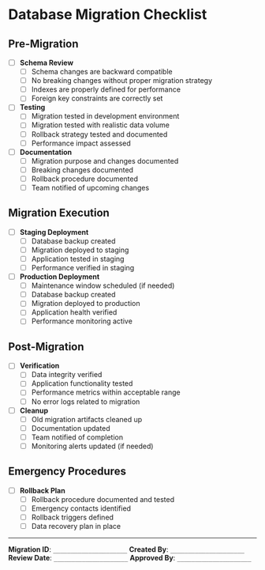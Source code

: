 # Database Migration Checklist

## Pre-Migration

- [ ] **Schema Review**
  - [ ] Schema changes are backward compatible
  - [ ] No breaking changes without proper migration strategy
  - [ ] Indexes are properly defined for performance
  - [ ] Foreign key constraints are correctly set

- [ ] **Testing**
  - [ ] Migration tested in development environment
  - [ ] Migration tested with realistic data volume
  - [ ] Rollback strategy tested and documented
  - [ ] Performance impact assessed

- [ ] **Documentation**
  - [ ] Migration purpose and changes documented
  - [ ] Breaking changes documented
  - [ ] Rollback procedure documented
  - [ ] Team notified of upcoming changes

## Migration Execution

- [ ] **Staging Deployment**
  - [ ] Database backup created
  - [ ] Migration deployed to staging
  - [ ] Application tested in staging
  - [ ] Performance verified in staging

- [ ] **Production Deployment**
  - [ ] Maintenance window scheduled (if needed)
  - [ ] Database backup created
  - [ ] Migration deployed to production
  - [ ] Application health verified
  - [ ] Performance monitoring active

## Post-Migration

- [ ] **Verification**
  - [ ] Data integrity verified
  - [ ] Application functionality tested
  - [ ] Performance metrics within acceptable range
  - [ ] No error logs related to migration

- [ ] **Cleanup**
  - [ ] Old migration artifacts cleaned up
  - [ ] Documentation updated
  - [ ] Team notified of completion
  - [ ] Monitoring alerts updated (if needed)

## Emergency Procedures

- [ ] **Rollback Plan**
  - [ ] Rollback procedure documented and tested
  - [ ] Emergency contacts identified
  - [ ] Rollback triggers defined
  - [ ] Data recovery plan in place

---

**Migration ID**: `_____________________`
**Created By**: `_____________________`
**Review Date**: `_____________________`
**Approved By**: `_____________________`